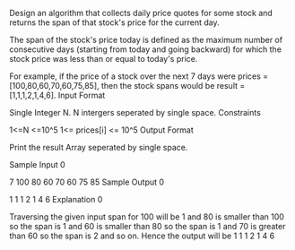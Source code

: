 Design an algorithm that collects daily price quotes for some stock and returns the span of that stock's price for the current day.

The span of the stock's price today is defined as the maximum number of consecutive days (starting from today and going backward) for which the stock price was less than or equal to today's price.

For example, if the price of a stock over the next 7 days were prices = [100,80,60,70,60,75,85], then the stock spans would be result = [1,1,1,2,1,4,6].
Input Format

Single Integer N.
N intergers seperated by single space.
Constraints

 1<=N  <=10^5 
 1<= prices[i] <= 10^5
Output Format

Print the result Array seperated by single space.

Sample Input 0

7
100 80 60 70 60 75 85
Sample Output 0

1 1 1 2 1 4 6
Explanation 0

Traversing the given input span for 100 will be 1 and 80 is smaller than 100 so the span is 1 and 60 is smaller than 80 so the span is 1 and 70 is greater than 60 so the span is 2 and so on. Hence the output will be 1 1 1 2 1 4 6